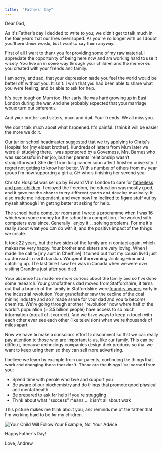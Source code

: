 ```yaml
---
title:  "Fathers' Day"
---
```


Dear Dad, 

As it's Father's day I decided to write to you; we didn't get to talk much in the four years that our lives overlapped. As you're no longer with us I doubt you'll see these words, but I want to say them anyway.

First of all I want to thank you for providing some of my raw material. I appreciate the opportunity of being here now and am working hard to use it wisely. You live on in some way through your children and the memories you created with your friends and family.

I am sorry, and sad, that your depression made you feel the world would be better off without you. It isn't. I wish that you had been able to share what you were feeling, and be able to ask for help.

It's been tough on Mum too. Her early life was hard growing up in East London during the war. And she probably expected that your marriage would turn out differently. 

And your brother and sisters, mum and dad. Your friends. We all miss you. 

We don't talk much about what happened. It's painful. I think it will be easier the more we do it.

Our junior school headmaster suggested that we try applying to Christ's Hospital for [my eldest brother]. Hundreds of letters from Mum later we were all studying there. I was sponsored by a Governess, Mrs. Barnes who was successful in her job, but her parents' relationship wasn't straightforward. She died from lung cancer soon after I finished university. I regret not getting to know her better. With a number of others from my year group I'm now supporting a girl at CH who's finishing her second year.

Christ's Hospital was set up by Edward VI in London to care for [fatherless and poor children](https://www.christs-hospital.org.uk/about-ch/history-of-the-uniform/). I enjoyed the freedom, the education was mostly good, and it gave me the chance to try different sports and develop musically. It also made me independent, and even now I'm inclined to figure stuff out by myself although I'm getting better at asking for help. 

The school had a computer room and I wrote a programme when I was 16 which won some money for the school in a competition. I've worked with computers ever since. Generally I enjoy it ... solving problems. For me it's really about what you can do with it, and the positive impact of the things we create.

It took 22 years, but the two sides of the family are in contact again, which makes me very happy. Your brother and sisters are very loving. When I made the call to [my aunt in Cheshire] it turned out that my cousin lived just up the road in north London. We spent the evening drinking wine and catching up. The last time I saw her was in Canada when we were over visiting Grandma just after you died.

Your absence has made me more curious about the family and so I've done some research. Your grandfather's dad moved from Staffordshire; it turns out that a branch of the family in Staffordshire were [foundry owners](https://www.gracesguide.co.uk/Benjamin_Whitehouse_(1833-1913)) early in the industrial revolution. Your grandfather saw the decline of the coal mining industry and so it made sense for your dad and you to become chemists. We're going through another "revolution" now where half of the world's population (~ 3.5 billion people) have access to so much information (not all of it correct). And we have ways to keep in touch with each other even see each other (like television) when we're thousands of miles apart. 

Now we have to make a conscious effort to disconnect so that we can really pay attention to those who are important to us, like our family. This can be difficult, because technology companies design their products so that we want to keep using them so they can sell more advertising.

I believe we learn by example from our parents, continuing the things that work and changing those that don't. These are the things I've learned from you:

* Spend time with people who love and support you
* Be aware of our biochemistry and do things that promote good physical and mental health
* Be prepared to ask for help if you're struggling
* Think about what "success" means ... it isn't all about work 

This picture makes me think about you, and reminds me of the father that I'm working hard to be for my children.

![Your Child Will Follow Your Example, Not Your Advice]({{site.url}}/assets/follow-your-example.png)


Happy Father's Day!

Love, Andrew




